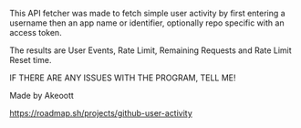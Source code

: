 This API fetcher was made to fetch simple user activity by first entering a username then an app name or identifier, optionally repo specific with an access token.

The results are User Events, Rate Limit, Remaining Requests and Rate Limit Reset time.

IF THERE ARE ANY ISSUES WITH THE PROGRAM, TELL ME!

Made by Akeoott

https://roadmap.sh/projects/github-user-activity
